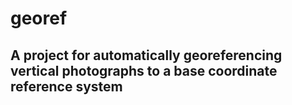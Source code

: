 # georef

## A project for automatically georeferencing vertical photographs to a base coordinate reference system
